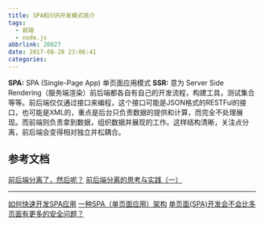 ```yaml
---
title: SPA和SSR开发模式简介
tags:
  - 前端
  - node.js
abbrlink: 20827
date: 2017-08-28 23:06:41
categories:
---
```


**SPA:** SPA (Single-Page App) 单页面应用模式
**SSR:** 意为 Server Side Rendering（服务端渲染）前后端都各自有自己的开发流程，构建工具，测试集合等等。前后端仅仅通过接口来编程，这个接口可能是JSON格式的RESTFul的接口，也可能是XML的，重点是后台只负责数据的提供和计算，而完全不处理展现。而前端则负责拿到数据，组织数据并展现的工作。这样结构清晰，关注点分离，前后端会变得相对独立并松耦合。

参考文档
----

[前后端分离了，然后呢？](http://icodeit.org/2015/06/whats-next-after-separate-frontend-and-backend/)
[前后端分离的思考与实践（一）](http://blog.jobbole.com/65513/)

------

[如何快速开发SPA应用](http://web.jobbole.com/86558/)
[一种SPA（单页面应用）架构](https://segmentfault.com/a/1190000000607661)
[单页面(SPA)开发会不会比多页面有更多的安全问题？](https://www.zhihu.com/question/25273968/answer/54004216)

